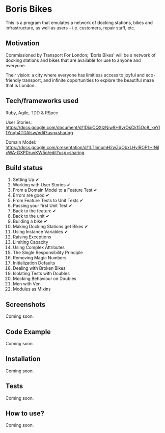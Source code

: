 # Boris Bikes #

This is a program that emulates a network of docking stations, bikes and infrastructure, as well as users - i.e. customers, repair staff, etc.

## Motivation ##

Commissioned by Transport For London; 'Boris Bikes' will be a network of docking stations and bikes that are available for use to anyone and everyone.

Their vision: a city where everyone has limitless access to joyful and eco-friendly transport, and infinite opportunities to explore the beautiful maze that is London.

## Tech/frameworks used ##
Ruby, Agile, TDD & RSpec

User Stories:
https://docs.google.com/document/d/1DjxiCQXIzNiw8H9vrOsCk15Oo8_keYl1Ynqh4TDAlsw/edit?usp=sharing

Domain Model:
https://docs.google.com/presentation/d/1LTIimumH2wZqObxLHyIROP1HINjIxWA-GXPDruvKW5o/edit?usp=sharing

## Build status ##
1. Setting Up ✔
2. Working with User Stories ✔
3. From a Domain Model to a Feature Test ✔
4. Errors are good ✔
5. From Feature Tests to Unit Tests ✔
6. Passing your first Unit Test ✔
7. Back to the feature ✔
8. Back to the unit ✔
9. Building a bike ✔
10. Making Docking Stations get Bikes ✔
11. Using Instance Variables ✔
12. Raising Exceptions
13. Limiting Capacity
14. Using Complex Attributes
15. The Single Responsibility Principle
16. Removing Magic Numbers
17. Initialization Defaults
18. Dealing with Broken Bikes
19. Isolating Tests with Doubles
20. Mocking Behaviour on Doubles
21. Men with Ven
22. Modules as Mixins

## Screenshots ##
Coming soon.

## Code Example ##
Coming soon.

## Installation ##
Coming soon.

## Tests ##
Coming soon.

## How to use? ##
Coming soon.
